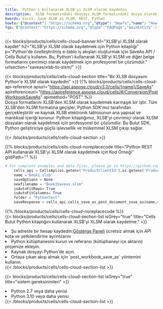 ```yaml
---
title:  Python'i kullanarak XLSB'yi XLSM olarak kaydedin
description:  XLSB formatındaki dosyayı XLSM formatındaki dosya olarak kaydetmek için Python için Aspose.Cells Cloud SDK'yı kullanma.
kwords: Excel, Save XLSB as XLSM, REST, Python
howto: {"@context": "https://schema.org","@type": "HowTo","name": "How to save XLSB as XLSM using the Cells Cloud Python library.","description": "How to save XLSB as XLSM using the Cells Cloud Python library.","image": {"@type": "ImageObject"},"url": "/python/saveas/xlsb-to-xlsm/","step": [{ "@type": "HowToStep","name": "How to save XLSB as XLSM using the Cells Cloud Python library. step 1", "image": {"@type": "ImageObject",},"url": "/python/saveas/xlsb-to-xlsm/","text": "Register an account at <a href='https://dashboard.aspose.cloud/'>Dashboard</a> to get free API quota & authorization details",},{ "@type": "HowToStep","name": "How to save XLSB as XLSM using the Cells Cloud Python library. step 1", "image": {"@type": "ImageObject",},"url": "/python/saveas/xlsb-to-xlsm/","text": "Install Python library and add the reference (import the library) to your project.",},{ "@type": "HowToStep","name": "How to save XLSB as XLSM using the Cells Cloud Python library. step 1", "image": {"@type": "ImageObject",},"url": "/python/saveas/xlsb-to-xlsm/","text": "Open the source file in Python.",},{ "@type": "HowToStep","name": "How to save XLSB as XLSM using the Cells Cloud Python library. step 1", "image": {"@type": "ImageObject",},"url": "/python/saveas/xlsb-to-xlsm/","text": "Use the `post_workbook_save_as` method to retrieve the resulting stream.",}, ],"supply": {"@type": "HowToSupply","name": "document"},"tool": [{"@type": "HowToTool","name": "PyCharm, Visual Studio Code, Sublime, Eclipse"},{"@type": "HowToTool","name": "Aspose Cells"}],"totalTime": "PT6M"}
fqa: {"@context":"https://schema.org","@type":"FAQPage","mainEntity":[{"@type":"Question","name":"Why save file as other formats file in C# using REST API?","acceptedAnswer":{"@type":"Answer","text":"Documents are encoded in many ways, and some files may be incompatible with the software you use. To open and read such files, just save them as appropriate file formats.<br/><ol><li>Install .NET SDK and add the reference (import the library) to your project.</li><li>Open the source file in C# using REST API.</li><li>Call the PostWorkbookSaveAsRequest() method, passing an output filename with required extension.</li><li>Get the result of save as a separate file.</li></ol>"}},{"@type":"Question","name":"What file formats can I save as with your C# library?","acceptedAnswer":{"@type":"Answer","text":"We support a variety of file formats for conversion using .NET library, including XLSX, Excel, xls , PDF, CSV, HTML, Markdown, XML, PNG, JPG, TIFF, Json, TXT and many more."}},{"@type":"Question","name":"What is the maximum allowed file size for conversion using this .NET library?","acceptedAnswer":{"@type":"Answer","text":"There are no file size limits for format conversions using .NET library."}}]}
---
```

{{< blocks/products/cells/cells-cloud-banner h1="XLSB\'yi XLSM olarak kaydet" h2="XLSB\'yi XLSM olarak kaydetmek için Python kitaplığı" p="Python\'de özelleştirilmiş e-tablo iş akışları oluşturmak için SaveAs API / Cells Bulut\'u kullanın. Bu, Python\'i kullanarak XLSB\'yi XLSM ve diğer belge formatlarını çevrimiçi olarak kaydetmek için profesyonel bir çözümdür." urlsection="saveas/xlsb-to-xlsm/" >}}

{{< blocks/products/cells/cells-cloud-section title="Bir XLSB dosyasını Python\'e XLSM olarak kaydedin" >}}
{{% blocks/products/cells/cells-cloud-api-reference apiurl="https://api.aspose.cloud/v3.0/cells/{name}/SaveAs" apireferenceurl="https://apireference.aspose.cloud/cells/#/Conversion/PostWorkbookSaveAs" apimethod="POST" %}}
<br/>
Dosya formatlarını XLSB'den XLSM olarak kaydetmek karmaşık bir iştir. Tüm XLSB'den XLSM formatına geçişler, Python SDK'mız tarafından gerçekleştirilir ve kaynak XLSB elektronik tablosunun ana yapısal ve mantıksal içeriği korunur. Python kitaplığımız, XLSB'yi çevrimiçi olarak XLSM dosyaları olarak kaydetmek için profesyonel bir çözümdür. Bu Bulut SDK, Python geliştiriciye güçlü işlevsellik ve mükemmel XLSM çıkışı sağlar.

{{< /blocks/products/cells/cells-cloud-section >}}

{{% blocks/products/cells/cells-cloud-noreplacecode title="Python REST API kullanarak XLSB\'yi XLSM olarak kaydetmek için Kod Örneği" gistPath="" %}}
  
```python
# For complete examples and data files, please go to https://github.com/aspose-cells-cloud/aspose-cells-cloud-python/
    cells_api = CellsApi(os.getenv('ProductClientId'),os.getenv('ProductClientSecret'))
    name ='Book1.xlsb'    
    saveOptions = None
    newfilename = "Book1Saveas.xlsm"
    isAutoFitRows= True
    isAutoFitColumns= True
    folder = "PythonTest"
    saveResponse = cells_api.cells_save_as_post_document_save_as(name,save_options=saveOptions, newfilename=(folder +'/' + newfilename),folder=folder)
```
  
{{% /blocks/products/cells/cells-cloud-noreplacecode %}}
<br/>
{{< blocks/products/cells/cells-cloud-section-list isGrey="true" title="Cells Bulut Python kitaplığını kullanarak XLSB\'yi XLSM olarak kaydetme." >}}
<li> Şu adreste bir hesap kaydedin:<a href="https://dashboard.aspose.cloud/">Gösterge Paneli</a> ücretsiz almak için API kota ve yetkilendirme ayrıntılarını</li>
<li>Python kütüphanesini kurun ve referansı (kütüphaneyi içe aktarın) projenize ekleyin.</li>
<li>Kaynak dosyayı Python'de açın.</li>
<li>Ortaya çıkan akışı almak için `post_workbook_save_as` yöntemini kullanın.</li>
{{< /blocks/products/cells/cells-cloud-section-list >}}

{{< blocks/products/cells/cells-cloud-section-list isGrey="true" title="sistem gereksinimleri" >}}
<li>Python 2.7 veya daha yenisi</li>
<li>Python 3.10 veya daha yenisi</li>
{{< /blocks/products/cells/cells-cloud-section-list >}}
